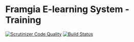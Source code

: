 Framgia E-learning System - Training
=========

[![Scrutinizer Code Quality](https://scrutinizer-ci.com/g/vinhnguyen-fly/fels_78/badges/quality-score.png?b=5.2)](https://scrutinizer-ci.com/g/vinhnguyen-fly/fels_78/?branch=5.2)
[![Build Status](https://scrutinizer-ci.com/g/vinhnguyen-fly/fels_78/badges/build.png?b=5.2)](https://scrutinizer-ci.com/g/vinhnguyen-fly/fels_78/build-status/5.2)
